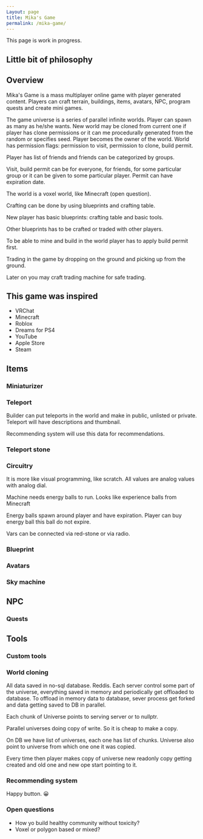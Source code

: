 ```yaml
---
Layout: page
title: Mika's Game
permalink: /mika-game/
---
```


This page is work in progress.

## Little bit of philosophy

## Overview

Mika's Game is a mass multiplayer online game with player generated content. Players can craft terrain, buildings, items, avatars, NPC, program quests and create mini games.

The game universe is a series of parallel infinite worlds. Player can spawn as many as he/she wants. New world may be cloned from current one if player has clone permissions or it can me procedurally generated from the random or specifies seed. Player becomes the owner of the world. World has permission flags: permission to visit, permission to clone, build permit.

Player has list of friends and friends can be categorized by groups.

Visit, build permit can be for everyone, for friends, for some particular group or it can be given to some particular player. Permit can have expiration date.

The world is a voxel world, like Minecraft (open question).

Crafting can be done by using blueprints and crafting table.

New player has basic blueprints: crafting table and basic tools.

Other blueprints has to be crafted or traded with other  players.

To be able to mine and build in the world player has to apply build permit first.

Trading in the game by dropping on the ground and picking up from the ground.

Later on you may craft trading machine for safe trading.



## This game was inspired

- VRChat
- Minecraft
- Roblox
- Dreams for PS4
- YouTube
- Apple Store
- Steam

## Items

### Miniaturizer

### Teleport

Builder can put teleports in the world and make in public, unlisted or private. Teleport will have descriptions and thumbnail.

Recommending system will use this data for recommendations.

### Teleport stone

### Circuitry

It is more like visual programming, like scratch. All values are analog values with analog dial.

Machine needs energy balls to run. Looks like experience balls from Minecraft

Energy balls spawn around player and have expiration. Player can buy energy ball this ball do not expire.

Vars can be connected via red-stone or via radio.

### Blueprint

### Avatars

### Sky machine

## NPC

### Quests

## Tools

### Custom tools

### World cloning

All data saved in no-sql database. Reddis. Each server control some part of the universe, everything saved in memory and periodically get offloaded to database. To offload in memory data to database, sever process get forked and data getting saved to DB in parallel.

Each chunk of Universe points to serving server or to nullptr.

Parallel universes doing copy of write. So it is cheap to make a copy.

On DB we have list of universes, each one has list of chunks. Universe also point to universe from which one one it was copied.

Every time then player makes copy of universe new readonly copy getting created and old one and new ope start pointing to it.

### Recommending system

Happy button. 😀

### Open questions

- How yo build healthy community without toxicity?
- Voxel or polygon based or mixed?







